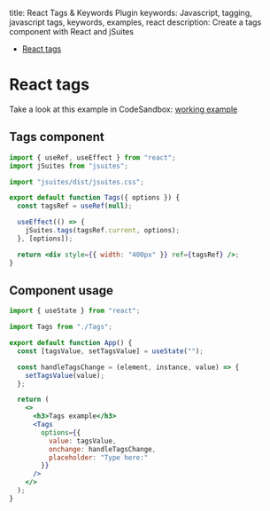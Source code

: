 title: React Tags & Keywords Plugin
keywords: Javascript, tagging, javascript tags, keywords, examples, react
description: Create a tags component with React and jSuites

* [React tags](/docs/v4/javascript-tags)

React tags
==========

Take a look at this example in CodeSandbox: [working example](https://codesandbox.io/s/jsuites-tags-with-react-85t0b)

Tags component
--------------

```jsx
import { useRef, useEffect } from "react";
import jSuites from "jsuites";

import "jsuites/dist/jsuites.css";

export default function Tags({ options }) {
  const tagsRef = useRef(null);

  useEffect(() => {
    jSuites.tags(tagsRef.current, options);
  }, [options]);

  return <div style={{ width: "400px" }} ref={tagsRef} />;
}
```

Component usage
---------------

```jsx
import { useState } from "react";

import Tags from "./Tags";

export default function App() {
  const [tagsValue, setTagsValue] = useState("");

  const handleTagsChange = (element, instance, value) => {
    setTagsValue(value);
  };

  return (
    <>
      <h3>Tags example</h3>
      <Tags
        options={{
          value: tagsValue,
          onchange: handleTagsChange,
          placeholder: "Type here:"
        }}
      />
    </>
  );
}
```
